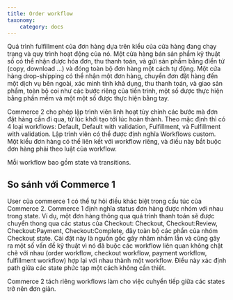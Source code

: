 ```yaml
---
title: Order workflow
taxonomy:
    category: docs
---
```


Quá trình fulfillment của đơn hàng dựa trên kiểu của cửa hàng  đang chạy trang và quy trình hoạt động của nó. Một cửa hàng bán sản phẩm kỹ thuật số có thể nhận được hóa đơn, thu thanh toán, và gửi sản phẩm bằng điển tử (copy, download ...) và đóng toàn bộ đơn hàng một cách tự động. Một cửa hàng drop-shipping có thể nhận một đơn hàng, chuyển đơn đặt hàng đến một dịch vụ bên ngoài, xác minh tính khả dụng, thu thanh toán, và giao sản phẩm, toàn bộ coi như các bước riêng của tiến trình, một số được thực hiện bằng phần mềm và một một số được thực hiện bằng tay.

Commerce 2 cho phép lập trình viên linh hoạt tùy chỉnh các bước mà đơn đặt hàng cần  đi qua, từ lúc khởi tạo tới lúc hoàn thành. Theo mặc định thì có 4 loại workflows: Default, Default with validation, Fulfillment, và Fulfillment with validation. Lập trình viên có thể được định nghĩa Workflows custom. Một kiểu đơn hàng có thể liên kết với workflow riêng, và điều này bắt buộc đơn hàng phải theo luật của workflow.

Mỗi workflow bao gồm state và transitions.


## So sánh với Commerce 1


User của commerce 1 có thể tự hỏi điều khác biệt trong cấu túc của Commerce 2. Commerce 1 định nghĩa status đơn hàng được nhóm với nhau trong state. Ví dụ, một đơn hàng thông qua quá trình thanh toán sẽ được chuyển thong qua các status của Checkout: Checkout, Checkout:Review, Checkout:Payment, Checkout:Complete, đây toàn bộ các phần của nhóm Checkout state. Cài đặt này là nguồn gốc gây nhâm nhầm lẫn và cũng gây ra một số vấn đề kỹ thuật vì nó đã buộc các workflow liên quan không chặt chẽ với nhau  (order workflow, checkout workflow, payment workflow, fulfillment workflow) hợp lại với nhau thành một workflow. Điều này xác định path giữa các state phức tạp một cách không cần thiết.

Commerce 2 tách riêng workflows làm cho việc cuhyển tiếp giữa các states trở nên đơn giản.
